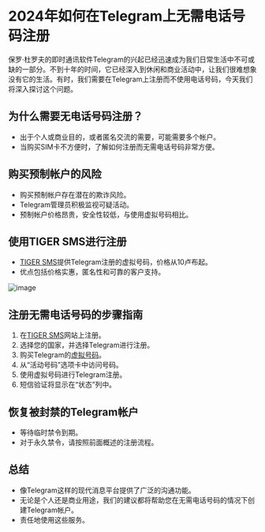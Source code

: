 # 2024年如何在Telegram上无需电话号码注册

保罗·杜罗夫的即时通讯软件Telegram的兴起已经迅速成为我们日常生活中不可或缺的一部分。不到十年的时间，它已经深入到休闲和商业活动中，让我们很难想象没有它的生活。有时，我们需要在Telegram上注册而不使用电话号码，今天我们将深入探讨这个问题。

## 为什么需要无电话号码注册？

- 出于个人或商业目的，或者匿名交流的需要，可能需要多个帐户。
- 当购买SIM卡不方便时，了解如何注册而无需电话号码非常方便。

## 购买预制帐户的风险

- 购买预制帐户存在潜在的欺诈风险。
- Telegram管理员积极监视可疑活动。
- 预制帐户价格昂贵，安全性较低，与使用虚拟号码相比。

## 使用TIGER SMS进行注册

- [TIGER SMS](https://tiger-sms.com/?ref=276094)提供Telegram注册的虚拟号码，价格从10卢布起。
- 优点包括价格实惠，匿名性和可靠的客户支持。

![image](https://github.com/yvonnescaffr/Telegram/assets/169997938/f073b77d-eddf-444e-863d-87114a0cc128)

## 注册无需电话号码的步骤指南

1. 在[TIGER SMS](https://tiger-sms.com/?ref=276094)网站上注册。
2. 选择您的国家，并选择Telegram进行注册。
3. 购买Telegram的[虚拟号码](https://tiger-sms.com/?ref=276094)。
4. 从“活动号码”选项卡中访问号码。
5. 使用虚拟号码进行Telegram注册。
6. 短信验证将显示在“状态”列中。

## 恢复被封禁的Telegram帐户

- 等待临时禁令到期。
- 对于永久禁令，请按照前面概述的注册流程。

## 总结

- 像Telegram这样的现代消息平台提供了广泛的沟通功能。
- 无论是个人还是商业用途，我们的建议都将帮助您在无需电话号码的情况下创建Telegram帐户。
- 责任地使用这些服务。

